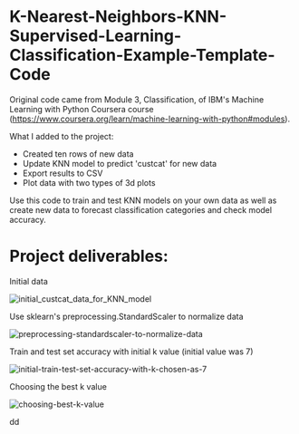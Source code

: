 # K-Nearest-Neighbors-KNN-Supervised-Learning-Classification-Example-Template-Code

Original code came from Module 3, Classification, of IBM's Machine Learning with Python Coursera course (https://www.coursera.org/learn/machine-learning-with-python#modules).

What I added to the project:
- Created ten rows of new data
- Update KNN model to predict 'custcat' for new data
- Export results to CSV
- Plot data with two types of 3d plots

Use this code to train and test KNN models on your own data as well as create new data to forecast classification categories and check model accuracy.

# Project deliverables:

Initial data

![initial_custcat_data_for_KNN_model](https://github.com/NollieAnalysis/K-Nearest-Neighbors-KNN-Supervised-Learning-Classification-Example-Template-Code/assets/163913188/75ac3f16-7c52-4e2d-b694-5d6627bd96ba)

Use sklearn's preprocessing.StandardScaler to normalize data

![preprocessing-standardscaler-to-normalize-data](https://github.com/NollieAnalysis/K-Nearest-Neighbors-KNN-Supervised-Learning-Classification-Example-Template-Code/assets/163913188/d8723b08-8a68-4e7b-85bc-f152e60fe207)

Train and test set accuracy with initial k value (initial value was 7)

![initial-train-test-set-accuracy-with-k-chosen-as-7](https://github.com/NollieAnalysis/K-Nearest-Neighbors-KNN-Supervised-Learning-Classification-Example-Template-Code/assets/163913188/7a9ef134-bc36-47ec-80dc-1bd732d72c27)

Choosing the best k value

![choosing-best-k-value](https://github.com/NollieAnalysis/K-Nearest-Neighbors-KNN-Supervised-Learning-Classification-Example-Template-Code/assets/163913188/9cc9e9fd-6202-4e35-916d-18bc01434dbb)

dd
